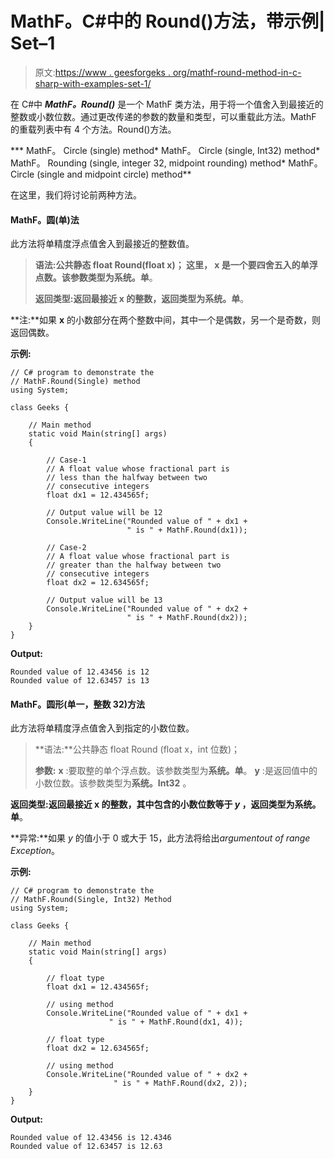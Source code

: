 # MathF。C#中的 Round()方法，带示例| Set–1

> 原文:[https://www . geesforgeks . org/mathf-round-method-in-c-sharp-with-examples-set-1/](https://www.geeksforgeeks.org/mathf-round-method-in-c-sharp-with-examples-set-1/)

在 C#中 ***MathF。Round()*** 是一个 MathF 类方法，用于将一个值舍入到最接近的整数或小数位数。通过更改传递的参数的数量和类型，可以重载此方法。MathF 的重载列表中有 4 个方法。Round()方法。

***   MathF。 Circle (single) method*   MathF。 Circle (single, Int32) method*   MathF。 Rounding (single, integer 32, midpoint rounding) method*   MathF。 Circle (single and midpoint circle) method**

在这里，我们将讨论前两种方法。

#### MathF。圆(单)法

此方法将单精度浮点值舍入到最接近的整数值。

> **语法:**公共静态 float Round(float x)；
> 这里， **x** 是一个要四舍五入的单浮点数。该参数类型为**系统。单**。
> 
> **返回类型:**返回最接近 x 的整数，返回类型为**系统。单**。

**注:**如果 **x** 的小数部分在两个整数中间，其中一个是偶数，另一个是奇数，则返回偶数。

**示例:**

```
// C# program to demonstrate the
// MathF.Round(Single) method
using System;

class Geeks {

    // Main method
    static void Main(string[] args)
    {

        // Case-1
        // A float value whose fractional part is
        // less than the halfway between two
        // consecutive integers
        float dx1 = 12.434565f;

        // Output value will be 12
        Console.WriteLine("Rounded value of " + dx1 +
                          " is " + MathF.Round(dx1));

        // Case-2
        // A float value whose fractional part is
        // greater than the halfway between two
        // consecutive integers
        float dx2 = 12.634565f;

        // Output value will be 13
        Console.WriteLine("Rounded value of " + dx2 +
                          " is " + MathF.Round(dx2));
    }
}
```

**Output:**

```
Rounded value of 12.43456 is 12
Rounded value of 12.63457 is 13

```

#### MathF。圆形(单一，整数 32)方法

此方法将单精度浮点值舍入到指定的小数位数。

> **语法:**公共静态 float Round (float x，int 位数)；
> 
> **参数:**
> **x** :要取整的单个浮点数。该参数类型为**系统。单**。
> **y** :是返回值中的小数位数。该参数类型为**系统。Int32** 。

**返回类型:**返回最接近 x 的整数，其中包含的小数位数等于 *y* ，返回类型为**系统。单**。

**异常:**如果 *y* 的值小于 0 或大于 15，此方法将给出*argumentout of range Exception*。

**示例:**

```
// C# program to demonstrate the
// MathF.Round(Single, Int32) Method
using System;

class Geeks {

    // Main method
    static void Main(string[] args)
    {

        // float type
        float dx1 = 12.434565f;

        // using method
        Console.WriteLine("Rounded value of " + dx1 +
                      " is " + MathF.Round(dx1, 4));

        // float type
        float dx2 = 12.634565f;

        // using method
        Console.WriteLine("Rounded value of " + dx2 +
                       " is " + MathF.Round(dx2, 2));
    }
}
```

**Output:**

```
Rounded value of 12.43456 is 12.4346
Rounded value of 12.63457 is 12.63

```